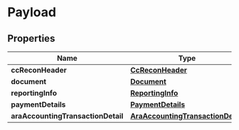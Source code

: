 

# Payload


## Properties

| Name | Type | Description | Notes |
|------------ | ------------- | ------------- | -------------|
|**ccReconHeader** | [**CcReconHeader**](CcReconHeader.md) |  |  [optional] |
|**document** | [**Document**](Document.md) |  |  [optional] |
|**reportingInfo** | [**ReportingInfo**](ReportingInfo.md) |  |  [optional] |
|**paymentDetails** | [**PaymentDetails**](PaymentDetails.md) |  |  [optional] |
|**araAccountingTransactionDetail** | [**AraAccountingTransactionDetail**](AraAccountingTransactionDetail.md) |  |  [optional] |



